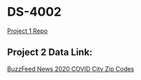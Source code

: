 # DS-4002
[Project 1 Repo](https://github.com/feIipeed/DS-4002-Project-1)
## Project 2 Data Link:
[BuzzFeed News 2020 COVID City Zip Codes](https://github.com/BuzzFeedNews/2020-05-covid-city-zip-codes/tree/master)
